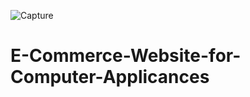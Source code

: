 ![Capture](https://user-images.githubusercontent.com/79400082/131903387-74aebb41-2779-4b73-bef6-c2e8fd5cfeb2.PNG)
# E-Commerce-Website-for-Computer-Applicances

